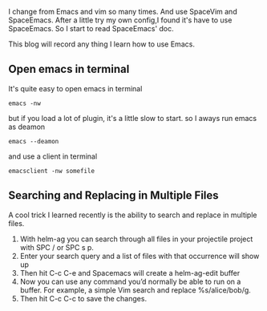 <!--
.. title: Emacs,I'm back!
.. slug: emacsim-back
.. date: 2022-04-15 18:54:29 UTC+08:00
.. tags: 
.. category: 
.. link: 
.. description: 
.. type: text
-->

I change from Emacs and vim so many times.
And use SpaceVim and SpaceEmacs.
After a little try my own config,I found it's have to use SpaceEmacs.
So I start to read SpaceEmacs' doc.

This blog will record any thing I learn how to use Emacs.

## Open emacs in terminal 
It's quite easy to open emacs in terminal
```
emacs -nw
```
but if you load a lot of plugin, it's a little slow to start.
so I aways run emacs as deamon 
```
emacs --deamon
```
and use a client in terminal
```
emacsclient -nw somefile
```

## Searching and Replacing in Multiple Files
A cool trick I learned recently is the ability to search and replace in multiple files.

1. With helm-ag you can search through all files in your projectile project with SPC / or SPC s p.
2. Enter your search query and a list of files with that occurrence will show up
3. Then hit C-c C-e and Spacemacs will create a helm-ag-edit buffer
4. Now you can use any command you’d normally be able to run on a buffer. For example, a simple Vim search and replace %s/alice/bob/g.
5. Then hit C-c C-c to save the changes.
